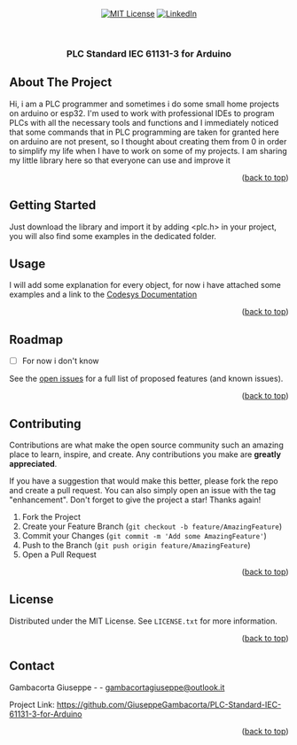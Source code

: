 <!-- Improved compatibility of back to top link: See: https://github.com/othneildrew/Best-README-Template/pull/73 -->
<a name="readme-top"></a>
<!--
*** Thanks for checking out the Best-README-Template. If you have a suggestion
*** that would make this better, please fork the repo and create a pull request
*** or simply open an issue with the tag "enhancement".
*** Don't forget to give the project a star!
*** Thanks again! Now go create something AMAZING! :D
-->



<!-- PROJECT SHIELDS -->
<!--
*** I'm using markdown "reference style" links for readability.
*** Reference links are enclosed in brackets [ ] instead of parentheses ( ).
*** See the bottom of this document for the declaration of the reference variables
*** for contributors-url, forks-url, etc. This is an optional, concise syntax you may use.
*** https://www.markdownguide.org/basic-syntax/#reference-style-links
-->
<div style="text-align:center;">

[![MIT License][license-shield]][license-url]
[![LinkedIn][linkedin-shield]][linkedin-url]
</div>



<!-- PROJECT LOGO -->
<br />


<h3 align="center">PLC Standard IEC 61131-3 for Arduino</h3>

  
</div>







<!-- ABOUT THE PROJECT -->
## About The Project


Hi, i am a PLC programmer and sometimes i do some small home projects on arduino or esp32. I'm used to work with professional IDEs to program PLCs with all the necessary tools and functions and I immediately noticed that some commands that in PLC programming are taken for granted here on arduino are not present, so I thought about creating them from 0 in order to simplify my life when I have to work on some of my projects.
I am sharing my little library here so that everyone can use and improve it

<p align="right">(<a href="#readme-top">back to top</a>)</p>





<!-- GETTING STARTED -->
## Getting Started

Just download the library and import it by adding <plc.h> in your project, you will also find some examples in the dedicated folder.


## Usage

I will add some explanation for every object, for now i have attached some examples and a link to the [Codesys Documentation](https://help.codesys.com/webapp/idx-Standard-lib;product=Standard;version=3.5.17.0)


<p align="right">(<a href="#readme-top">back to top</a>)</p>



<!-- ROADMAP -->
## Roadmap

- [ ] For now i don't know


See the [open issues](https://github.com/GiuseppeGambacorta/PLC-Standard-IEC-61131-3-for-Arduino/issues) for a full list of proposed features (and known issues).

<p align="right">(<a href="#readme-top">back to top</a>)</p>



<!-- CONTRIBUTING -->
## Contributing

Contributions are what make the open source community such an amazing place to learn, inspire, and create. Any contributions you make are **greatly appreciated**.

If you have a suggestion that would make this better, please fork the repo and create a pull request. You can also simply open an issue with the tag "enhancement".
Don't forget to give the project a star! Thanks again!

1. Fork the Project
2. Create your Feature Branch (`git checkout -b feature/AmazingFeature`)
3. Commit your Changes (`git commit -m 'Add some AmazingFeature'`)
4. Push to the Branch (`git push origin feature/AmazingFeature`)
5. Open a Pull Request

<p align="right">(<a href="#readme-top">back to top</a>)</p>



<!-- LICENSE -->
## License

Distributed under the MIT License. See `LICENSE.txt` for more information.

<p align="right">(<a href="#readme-top">back to top</a>)</p>



<!-- CONTACT -->
## Contact

Gambacorta Giuseppe -  - gambacortagiuseppe@outlook.it

Project Link: [https://github.com/GiuseppeGambacorta/PLC-Standard-IEC-61131-3-for-Arduino
](https://github.com/GiuseppeGambacorta/PLC-Standard-IEC-61131-3-for-Arduino
)

<p align="right">(<a href="#readme-top">back to top</a>)</p>



[license-shield]: https://img.shields.io/github/license/GiuseppeGambacorta/PLC-Standard-IEC-61131-3-for-Arduino.svg?style=for-the-badge
[license-url]: https://github.com/GiuseppeGambacorta/PLC-Standard-IEC-61131-3-for-Arduino/blob/main/LICENSE.TXT


[linkedin-shield]: https://img.shields.io/badge/-LinkedIn-black.svg?style=for-the-badge&logo=linkedin&colorB=555
[linkedin-url]: https://www.linkedin.com/in/giuseppe-gambacorta-36534425a/






